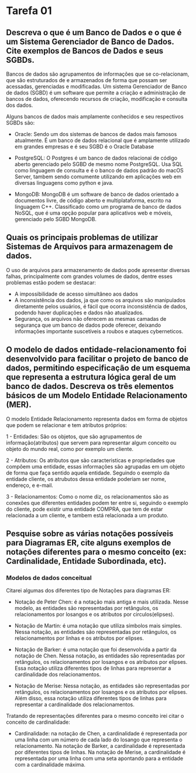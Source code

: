 # Tarefa 01

## Descreva o que é um Banco de Dados e o que é um Sistema Gerenciador de Banco de Dados. Cite exemplos de Bancos de Dados e seus SGBDs.

Bancos de dados são agrupamentos de informações que se co-relacionam, que são estruturados de e armazenados de forma que possam ser acessadas, gerenciadas e modificadas. Um sistema Gerenciador de Banco de dados (SGBD) é um software que permite a criação e administração de bancos de dados, oferecendo recursos de criação, modificação e consulta dos dados.

Alguns bancos de dados mais amplamente conhecidos e seu respectivos SGBDs são:

- Oracle: Sendo um dos sistemas de bancos de dados mais famosos atualmente. É um banco de dados relacional que é amplamente utilizado em grandes empresas e é seu SGBD é o Oracle Database

- PostgreSQL: O Postgres é um banco de dados relacionai de código aberto gerenciado pelo SGBD de mesmo nome PostgreSQL. Usa SQL como linguagem de consulta e é o banco de dados padrão do macOS Server, tambem sendo comumente utilizando em aplicações web em diversas linguagens como python e java.

- MongoDB: MongoDB é um software de banco de dados orientado a documentos livre, de código aberto e multiplataforma, escrito na linguagem C++. Classificado como um programa de banco de dados NoSQL, que é uma opção popular para aplicativos web e móveis, gerenciado pelo SGBD MongoDB.

## Quais os principais problemas de utilizar Sistemas de Arquivos para armazenagem de dados.

O uso de arquivos para armazenamento de dados pode apresentar diversas falhas, principalmente com grandes volumes de dados, dentre esses problemas estão podem se destacar:

- A impossibilidade de acesso simultâneo aos dados
- A inconsistência dos dados, ja que como os arquivos são manipulados diretamente pelos usuários, é fácil que ocorra inconsistência de dados, podendo haver duplicações e dados não atualizados.
- Segurança, os arquivos não oferecem as mesmas camadas de segurança que um banco de dados pode oferecer, deixando informações importante suscetíveis a roubos e ataques cyberneticos.

## O modelo de dados entidade-relacionamento foi desenvolvido para facilitar o projeto de banco de dados, permitindo especificação de um esquema que representa a estrutura lógica geral de um banco de dados. Descreva os três elementos básicos de um Modelo Entidade Relacionamento (MER).

O modelo Entidade Relacionamento representa dados em forma de objetos que podem se relacionar e tem atributos próprios:

1 - Entidades: São os objetos, que são agrupamentos de informação(atributos) que servem para representar algum conceito ou objeto do mundo real, como por exemplo um cliente.

2 - Atributos: Os atributos que são caracteristicas e propriedades que compôem uma entidade, essas informações são agrupadas em um objeto de forma que faça sentido aquela entidade. Seguindo o exemplo da entidade cliente, os atrubutos dessa entidade poderiam ser nome, endereço, e e-mail.

3 - Relacionamentos: Como o nome diz, os relacionamentos são as conexões que diferentes entidades podem ter entre si, seguindo o exemplo do cliente, pode existir uma entidade COMPRA, que tem de estar relacionada a um cliente, e tambem está relacionada a um produto.

## Pesquise sobre as várias notações possíveis para Diagramas ER, cite alguns exemplos de notações diferentes para o mesmo conceito (ex: Cardinalidade, Entidade Subordinada, etc).

### Modelos de dados conceitual

Citarei algumas dos diferentes tipo de Notações para diagramas ER:

- Notação de Peter Chen: é a notação mais antiga e mais utilizada. Nesse modelo, as entidades são representadas por retângulos, os relacionamentos por losangos e os atributos por circulos(elipses).

- Notação de Martin: é uma notação que utiliza símbolos mais simples. Nessa notação, as entidades são representadas por retângulos, os relacionamentos por linhas e os atributos por elipses. 

- Notação de Barker: é uma notação que foi desenvolvida a partir da notação de Chen. Nessa notação, as entidades são representadas por retângulos, os relacionamentos por losangos e os atributos por elipses. Essa notação utiliza diferentes tipos de linhas para representar a cardinalidade dos relacionamentos.

- Notação de Merise: Nessa notação, as entidades são representadas por retângulos, os relacionamentos por losangos e os atributos por elipses. Além disso, essa notação utiliza diferentes tipos de linhas para representar a cardinalidade dos relacionamentos.

Tratando de representações diferentes para o mesmo conceito irei citar o conceito de cardinalidade:


- Cardinalidade: na notação de Chen, a cardinalidade é representada por uma linha com um número de cada lado do losango que representa o relacionamento. Na notação de Barker, a cardinalidade é representada por diferentes tipos de linhas. Na notação de Merise, a cardinalidade é representada por uma linha com uma seta apontando para a entidade com a cardinalidade máxima.